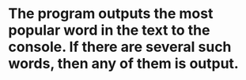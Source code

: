 # The program outputs the most popular word in the text to the console. If there are several such words, then any of them is output.